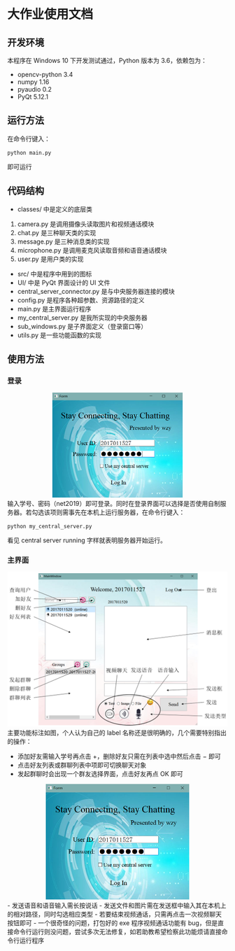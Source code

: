 # 大作业使用文档

## 开发环境

本程序在 Windows 10 下开发测试通过，Python 版本为 3.6，依赖包为：

- opencv-python 3.4
- numpy 1.16
- pyaudio 0.2
- PyQt 5.12.1

## 运行方法

在命令行键入：

```shell
python main.py
```

即可运行

## 代码结构

- classes/ 中是定义的底层类

1. camera.py 是调用摄像头读取图片和视频通话模块
2. chat.py 是三种聊天类的实现
3. message.py 是三种消息类的实现
4. microphone.py 是调用麦克风读取音频和语音通话模块
5. user.py 是用户类的实现

- src/ 中是程序中用到的图标
- UI/ 中是 PyQt 界面设计的 UI 文件
- central_server_connector.py 是与中央服务器连接的模块
- config.py 是程序各种超参数、资源路径的定义
- main.py 是主界面运行程序
- my_central_server.py 是我所实现的中央服务器
- sub_windows.py 是子界面定义（登录窗口等）
- utils.py 是一些功能函数的实现

## 使用方法

### 登录

<center><img src="https://github.com/Wuziyi616/Computer_Network_Project/blob/master/figures/login.png" alt="login" style="zoom:50%;" /></center>
输入学号、密码（net2019）即可登录。同时在登录界面可以选择是否使用自制服务器。若勾选该项则需事先在本机上运行服务器，在命令行键入：

```shell
python my_central_server.py
```

看见 central server running 字样就表明服务器开始运行。

### 主界面

<center><img src="https://github.com/Wuziyi616/Computer_Network_Project/blob/master/figures/UI.png" alt="UI" style="zoom:100%;" /></center>
主要功能标注如图，个人认为自己的 label 名称还是很明确的，几个需要特别指出的操作：

- 添加好友需输入学号再点击 $+$，删除好友只需在列表中选中然后点击 $-$ 即可
- 点击好友列表或群聊列表中项即可切换聊天对象
- 发起群聊时会出现一个群友选择界面，点击好友再点 OK 即可

<center><img src="https://github.com/Wuziyi616/Computer_Network_Project/blob/master/figures/login.png" alt="groupchat" style="zoom:55%;" /></center>
- 发送语音和语音输入需长按说话
- 发送文件和图片需在发送框中输入其在本机上的相对路径，同时勾选相应类型
- 若要结束视频通话，只需再点击一次视频聊天按钮即可
- 一个很奇怪的问题，打包好的 exe 程序视频通话功能有 bug，但是直接命令行运行则没问题，尝试多次无法修复，如若助教希望检察此功能烦请直接命令行运行程序

